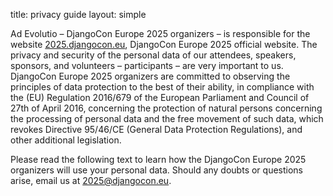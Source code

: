 title: privacy guide
layout: simple

Ad Evolutio – DjangoCon Europe 2025 organizers – is responsible for the website <a href="https://2025.djangocon.eu/" class="pages-links">2025.djangocon.eu</a>, DjangoCon Europe 2025 official website. The privacy and security of the personal data of our attendees, speakers, sponsors, and volunteers – participants – are very important to us. DjangoCon Europe 2025 organizers are committed to observing the principles of data protection to the best of their ability, in compliance with the (EU) Regulation 2016/679 of the European Parliament and Council of 27th of April 2016, concerning the protection of natural persons concerning the processing of personal data and the free movement of such data, which revokes Directive 95/46/CE (General Data Protection Regulations), and other additional legislation.

Please read the following text to learn how the DjangoCon Europe 2025 organizers will use your personal data. Should any doubts or questions arise, email us at <a href="2025:conduct@djangocon.eu" class="pages-links">2025@djangocon.eu</a>.
